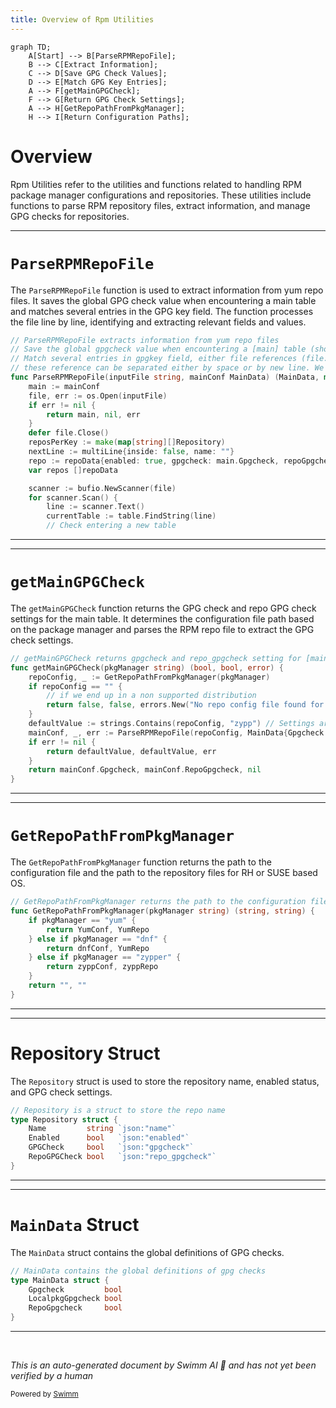 ```yaml
---
title: Overview of Rpm Utilities
---
```

```mermaid
graph TD;
    A[Start] --> B[ParseRPMRepoFile];
    B --> C[Extract Information];
    C --> D[Save GPG Check Values];
    D --> E[Match GPG Key Entries];
    A --> F[getMainGPGCheck];
    F --> G[Return GPG Check Settings];
    A --> H[GetRepoPathFromPkgManager];
    H --> I[Return Configuration Paths];
```

# Overview

Rpm Utilities refer to the utilities and functions related to handling RPM package manager configurations and repositories. These utilities include functions to parse RPM repository files, extract information, and manage GPG checks for repositories.

<SwmSnippet path="/comp/metadata/packagesigning/utils/rpm.go" line="89">

---

# <SwmToken path="comp/metadata/packagesigning/utils/rpm.go" pos="89:2:2" line-data="// ParseRPMRepoFile extracts information from yum repo files">`ParseRPMRepoFile`</SwmToken>

The <SwmToken path="comp/metadata/packagesigning/utils/rpm.go" pos="89:2:2" line-data="// ParseRPMRepoFile extracts information from yum repo files">`ParseRPMRepoFile`</SwmToken> function is used to extract information from yum repo files. It saves the global GPG check value when encountering a main table and matches several entries in the GPG key field. The function processes the file line by line, identifying and extracting relevant fields and values.

```go
// ParseRPMRepoFile extracts information from yum repo files
// Save the global gpgcheck value when encountering a [main] table (should only occur on `/etc/yum.conf`)
// Match several entries in gpgkey field, either file references (file://) or http(s)://. From observations,
// these reference can be separated either by space or by new line. We assume it possible to mix file and http references
func ParseRPMRepoFile(inputFile string, mainConf MainData) (MainData, map[string][]Repository, error) {
	main := mainConf
	file, err := os.Open(inputFile)
	if err != nil {
		return main, nil, err
	}
	defer file.Close()
	reposPerKey := make(map[string][]Repository)
	nextLine := multiLine{inside: false, name: ""}
	repo := repoData{enabled: true, gpgcheck: main.Gpgcheck, repoGpgcheck: main.RepoGpgcheck}
	var repos []repoData

	scanner := bufio.NewScanner(file)
	for scanner.Scan() {
		line := scanner.Text()
		currentTable := table.FindString(line)
		// Check entering a new table
```

---

</SwmSnippet>

<SwmSnippet path="/comp/metadata/packagesigning/utils/rpm.go" line="33">

---

# <SwmToken path="comp/metadata/packagesigning/utils/rpm.go" pos="33:2:2" line-data="// getMainGPGCheck returns gpgcheck and repo_gpgcheck setting for [main] table">`getMainGPGCheck`</SwmToken>

The <SwmToken path="comp/metadata/packagesigning/utils/rpm.go" pos="33:2:2" line-data="// getMainGPGCheck returns gpgcheck and repo_gpgcheck setting for [main] table">`getMainGPGCheck`</SwmToken> function returns the GPG check and repo GPG check settings for the main table. It determines the configuration file path based on the package manager and parses the RPM repo file to extract the GPG check settings.

```go
// getMainGPGCheck returns gpgcheck and repo_gpgcheck setting for [main] table
func getMainGPGCheck(pkgManager string) (bool, bool, error) {
	repoConfig, _ := GetRepoPathFromPkgManager(pkgManager)
	if repoConfig == "" {
		// if we end up in a non supported distribution
		return false, false, errors.New("No repo config file found for this distribution:" + pkgManager)
	}
	defaultValue := strings.Contains(repoConfig, "zypp") // Settings are enabled by default on SUSE, disabled otherwise
	mainConf, _, err := ParseRPMRepoFile(repoConfig, MainData{Gpgcheck: defaultValue, LocalpkgGpgcheck: defaultValue, RepoGpgcheck: defaultValue})
	if err != nil {
		return defaultValue, defaultValue, err
	}
	return mainConf.Gpgcheck, mainConf.RepoGpgcheck, nil
}
```

---

</SwmSnippet>

<SwmSnippet path="/comp/metadata/packagesigning/utils/rpm.go" line="48">

---

# <SwmToken path="comp/metadata/packagesigning/utils/rpm.go" pos="48:2:2" line-data="// GetRepoPathFromPkgManager returns the path to the configuration file and the path to the repository files for RH or SUSE based OS">`GetRepoPathFromPkgManager`</SwmToken>

The <SwmToken path="comp/metadata/packagesigning/utils/rpm.go" pos="48:2:2" line-data="// GetRepoPathFromPkgManager returns the path to the configuration file and the path to the repository files for RH or SUSE based OS">`GetRepoPathFromPkgManager`</SwmToken> function returns the path to the configuration file and the path to the repository files for RH or SUSE based OS.

```go
// GetRepoPathFromPkgManager returns the path to the configuration file and the path to the repository files for RH or SUSE based OS
func GetRepoPathFromPkgManager(pkgManager string) (string, string) {
	if pkgManager == "yum" {
		return YumConf, YumRepo
	} else if pkgManager == "dnf" {
		return dnfConf, YumRepo
	} else if pkgManager == "zypper" {
		return zyppConf, zyppRepo
	}
	return "", ""
}
```

---

</SwmSnippet>

<SwmSnippet path="/comp/metadata/packagesigning/utils/rpm.go" line="60">

---

# Repository Struct

The <SwmToken path="comp/metadata/packagesigning/utils/rpm.go" pos="60:2:2" line-data="// Repository is a struct to store the repo name">`Repository`</SwmToken> struct is used to store the repository name, enabled status, and GPG check settings.

```go
// Repository is a struct to store the repo name
type Repository struct {
	Name         string `json:"name"`
	Enabled      bool   `json:"enabled"`
	GPGCheck     bool   `json:"gpgcheck"`
	RepoGPGCheck bool   `json:"repo_gpgcheck"`
}
```

---

</SwmSnippet>

<SwmSnippet path="/comp/metadata/packagesigning/utils/rpm.go" line="68">

---

# <SwmToken path="comp/metadata/packagesigning/utils/rpm.go" pos="68:2:2" line-data="// MainData contains the global definitions of gpg checks">`MainData`</SwmToken> Struct

The <SwmToken path="comp/metadata/packagesigning/utils/rpm.go" pos="68:2:2" line-data="// MainData contains the global definitions of gpg checks">`MainData`</SwmToken> struct contains the global definitions of GPG checks.

```go
// MainData contains the global definitions of gpg checks
type MainData struct {
	Gpgcheck         bool
	LocalpkgGpgcheck bool
	RepoGpgcheck     bool
}
```

---

</SwmSnippet>

&nbsp;

*This is an auto-generated document by Swimm AI 🌊 and has not yet been verified by a human*

<SwmMeta version="3.0.0" repo-id="Z2l0aHViJTNBJTNBZGF0YWRvZy1hZ2VudCUzQSUzQVN3aW1tLURlbW8=" repo-name="datadog-agent"><sup>Powered by [Swimm](/)</sup></SwmMeta>
